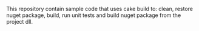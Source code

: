 This repository contain sample code that uses cake build to: clean, restore nuget package, build, run unit tests and build nuget package from the project dll.
